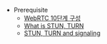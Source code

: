 * Prerequisite
  * [WebRTC 10단계 구성](https://codelabs.developers.google.com/codelabs/webrtc-web/#0)
  * [What is STUN, TURN](https://alnova2.tistory.com/1110)
  * [STUN, TURN and signaling](https://www.html5rocks.com/ko/tutorials/webrtc/infrastructure/)
